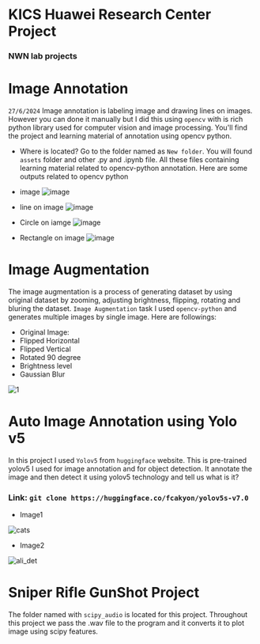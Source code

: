 # KICS Huawei Research Center Project
### NWN lab projects

# Image Annotation
`27/6/2024`
Image annotation is labeling image and drawing lines on images. However you can done it manually but I did this using `opencv` with is rich python library used for computer vision and image processing. You'll find the project and learning material of annotation using opencv python. 
- Where is located?
Go to the folder named as `New folder`. You will found `assets` folder and other .py and .ipynb file. All these files containing learning material related to opencv-python annotation.
Here are some outputs related to opencv python
- image
![image](https://github.com/AhmedShafique313/nwn_kics_project/assets/99950606/ffcb30d2-1c47-46ea-8a30-137b39827d37)

- line on image
![image](https://github.com/AhmedShafique313/nwn_kics_project/assets/99950606/9ded0aee-1501-4bed-99e8-131ac86c92d7)

- Circle on iamge
![image](https://github.com/AhmedShafique313/nwn_kics_project/assets/99950606/f110f79f-ec35-47aa-aee3-2b54800458e5)

- Rectangle on image
![image](https://github.com/AhmedShafique313/nwn_kics_project/assets/99950606/4a3bdacc-6aa3-4eab-8b77-0b86ed896b78)

# Image Augmentation
The image augmentation is a process of generating dataset by using original dataset by zooming, adjusting brightness, flipping, rotating and bluring the dataset. 
`Image Augmentation` task I used `opencv-python` and generates multiple images by single image. 
Here are followings:
- Original Image:
- Flipped Horizontal
- Flipped Vertical
- Rotated 90 degree
- Brightness level
- Gaussian Blur

![1](https://github.com/AhmedShafique313/nwn_kics_project/assets/99950606/337d7f0e-bf54-4d9e-ad33-4d4449e9ba63)
# Auto Image Annotation using Yolo v5
In this project I used `Yolov5` from `huggingface` website. This is pre-trained yolov5 I used for image annotation and for object detection. It annotate the image and then detect it using yolov5 technology and tell us what is it? 

### Link: `git clone https://huggingface.co/fcakyon/yolov5s-v7.0`

- Image1

![cats](https://github.com/AhmedShafique313/nwn_kics_project/assets/99950606/72e0750f-f4fb-474e-8498-c76dfb34cb3e)

- Image2

![ali_det](https://github.com/AhmedShafique313/nwn_kics_project/assets/99950606/c9683e31-be17-47a6-b34e-15f441de7adf)

# Sniper Rifle GunShot Project
The folder named with `scipy_audio` is located for this project. Throughout this project we pass the .wav file to the program and it converts it to plot image using scipy features. 
